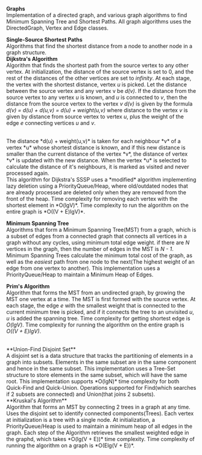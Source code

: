 **Graphs**<br />
Implementation of a directed graph, and various graph algorithms to find Minimum Spanning Tree and Shortest Paths. All graph algorithms uses the DirectedGraph, Vertex and Edge classes.

**Single-Source Shortest Paths**<br />
Algorithms that find the shortest distance from a node to another node in a graph structure.
<br />
**Dijkstra's Algorithm** <br />
Algorithm that finds the shortest path from the source vertex to any other vertex. At initialization, the distance of the source vertex is set to 0, and the rest of the distances of the other vertices are set to *infinity*.
At each stage, the vertex with the shortest distance, vertex *u* is picked. Let the distance between the source vertex and any vertex v be *d(v)*. If the distance from the source vertex to any vertex *u* is known, and *u* is connected to *v*, then the distance from the source vertex to the vertex *v* *d(v)* is given by the formula *d(v) = d(u) + d(u,v) = d(u) + weight(u,v)* where distance to the vertex *v* is given by distance from source vertex to vertex *u*, plus the weight of the edge *e* connecting vertices *u* and *v*.

<br/>
The distance *d(u) + weight(u,v)* is taken for each neighbour *v* of a vertex *u* whose shortest distance is known, and if this new distance is smaller than the current distance of the vertex *v*, the distance of vertex *v* is updated with the new distance. When the vertex *u* is selected to calculate the distance of it's neighbours, it is marked as visited and never processed again.

<br/>
This algorithm for Dijkstra's SSSP uses a *modified* algorithm implementing lazy deletion using a PriorityQueue/Heap, where old/outdated nodes that are already processed are deleted only when they are removed from the front of the heap.
Time complexity for removing each vertex with the shortest element in *O(lgV)*.
Time complexity to run the algorithm on the entire graph is *O((V + E)lgV)*.
<br />

**Minimum Spanning Tree** <br />
Algorithms that form a Minimum Spanning Tree(MST) from a graph, which is a subset of edges from a connected graph that connects all vertices in a graph without any cycles, using minimum total edge weight. if there are *N* vertices in the graph, then the number of edges in the MST is *N - 1*.
Minimum Spanning Trees calculate the minimum total cost of the graph, as well as the *easiest* path from one node to the next(The highest weight of an edge from one vertex to another).
This implementation uses a PriorityQueue/Heap to maintain a Minimum Heap of Edges.
<br />

**Prim's Algorithm** <br />
Algorithm that forms the MST from an undirected graph, by growing the MST one vertex at a time. The MST is first formed with the source vertex. At each stage, the edge *e* with the smallest weight that is connected to the current minimum tree is picked, and if it connects the tree to an unvisited *u*, *u* is added the spanning tree.
Time complexity for getting shortest edge is *O(lgV)*.
Time complexity for running the algorithm on the entire graph is *O((V + E)lgV)*.

<br />
**Union-Find Disjoint Set** <br />
A disjoint set is a data structure that tracks the partitioning of elements in a graph into subsets. Elements in the same subset are in the same component and hence in the same subset.
This implementation uses a Tree-Set structure to store elements in the same subset, which will have the same root. This implementation supports *O(lgN)* time complexity for both Quick-Find and Quick-Union.
Operations supported for Find(which searches if 2 subsets are connected) and Union(that joins 2 subsets).

<br />
**Kruskal's Algorithm**<br />
Algorithm that forms an MST by connecting 2 trees in a graph at any time. Uses the disjoint set to identify connected components(Trees). Each vertex at initialization is a tree with a single node.
At initialization, a PriorityQueue/Heap is used to maintain a minimum heap of all edges in the graph. Each step of the Algorithm retrieves the smallest weighted edge in the graphd, which takes *O(lg(V + E))* time complexity.
Time complexity of running the algorithm on a graph is *O(Elg(V + E))*.
